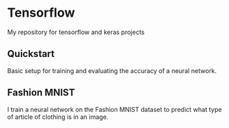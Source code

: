 # Tensorflow
My repository for tensorflow and keras projects
## Quickstart
Basic setup for training and evaluating the accuracy of a neural network.
## Fashion MNIST
I train a neural network on the Fashion MNIST dataset to predict what type of article of clothing is in an image.
